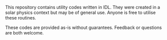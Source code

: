 This repository contains utility codes written in IDL. They were created in a solar physics context but may be of general use. Anyone is free to utilise these routines.

These codes are provided as-is without guarantees. Feedback or questions are both welcome.
